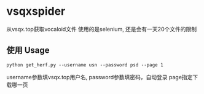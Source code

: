 # vsqxspider
从vsqx.top获取vocaloid文件
使用的是selenium, 还是会有一天20个文件的限制
## 使用 Usage
```
python get_herf.py --username usn --password psd --page 1
```
username参数填vsqx.top用户名, password参数填密码，自动登录
page指定下载哪一页
